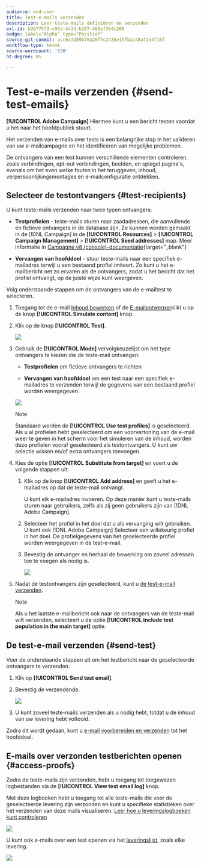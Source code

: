 ```yaml
---
audience: end-user
title: Test-e-mails verzenden
description: Leer teste-mails definiëren en verzenden
exl-id: b2677579-c95d-443d-b207-466af364c208
badge: label="Alpha" type="Positief"
source-git-commit: acc6cdd89b78a26f7c2435e19fba148a71e4f18f
workflow-type: tm+mt
source-wordcount: '530'
ht-degree: 0%

---
```


# Test-e-mails verzenden {#send-test-emails}

**[!UICONTROL Adobe Campaign]** Hiermee kunt u een bericht testen voordat u het naar het hoofdpubliek stuurt.

Het verzenden van e-mails over tests is een belangrijke stap in het valideren van uw e-mailcampagne en het identificeren van mogelijke problemen.

De ontvangers van een test kunnen verschillende elementen controleren, zoals verbindingen, opt-out verbindingen, beelden, en spiegel pagina&#39;s, evenals om het even welke fouten in het teruggeven, inhoud, verpersoonlijkingsmontages en e-mailconfiguratie ontdekken.

## Selecteer de testontvangers {#test-recipients}

U kunt teste-mails verzenden naar twee typen ontvangers:

* **Testprofielen** - teste-mails sturen naar zaadadressen, die aanvullende en fictieve ontvangers in de database zijn. Ze kunnen worden gemaakt in de [!DNL Campaign] in de **[!UICONTROL Resources]** > **[!UICONTROL Campaign Management]** > **[!UICONTROL Seed addresses]** map. Meer informatie in [Campagne v8 (console)-documentatie](https://experienceleague.adobe.com/docs/campaign/campaign-v8/audience/add-profiles/test-profiles.html){target="_blank"}

* **Vervangen van hoofddoel** - stuur teste-mails naar een specifiek e-mailadres terwijl u een bestaand profiel imiteert. Zo kunt u het e-mailbericht net zo ervaren als de ontvangers, zodat u het bericht dat het profiel ontvangt, op de juiste wijze kunt weergeven.

Volg onderstaande stappen om de ontvangers van de e-mailtest te selecteren.

1. Toegang tot de e-mail [Inhoud bewerken](../content/edit-content.md) of de [E-mailontwerper](../content/get-started-email-designer.md)klikt u op de knop **[!UICONTROL Simulate content]** knop.

1. Klik op de knop **[!UICONTROL Test]**.

   ![](assets/simulate-test-button.png)

1. Gebruik de **[!UICONTROL Mode]** vervolgkeuzelijst om het type ontvangers te kiezen die de teste-mail ontvangen:

   * **Testprofielen** om fictieve ontvangers te richten

   * **Vervangen van hoofddoel** om een test naar een specifiek e-mailadres te verzenden terwijl de gegevens van een bestaand profiel worden weergegeven.

   ![](assets/simulate-profile-mode.png)

   >[!NOTE]
   >
   >Standaard worden de **[!UICONTROL Use test profiles]** is geselecteerd. Als u al profielen hebt geselecteerd om een voorvertoning van de e-mail weer te geven in het scherm voor het simuleren van de inhoud, worden deze profielen vooraf geselecteerd als testontvangers. U kunt uw selectie wissen en/of extra ontvangers toevoegen.

1. Kies de optie **[!UICONTROL Substitute from target]** en voert u de volgende stappen uit:

   1. Klik op de knop **[!UICONTROL Add address]** en geeft u het e-mailadres op dat de teste-mail ontvangt.

      U kunt elk e-mailadres invoeren. Op deze manier kunt u teste-mails sturen naar gebruikers, zelfs als zij geen gebruikers zijn van [!DNL Adobe Campaign].

   1. Selecteer het profiel in het doel dat u als vervanging wilt gebruiken. U kunt ook [!DNL Adobe Campaign] Selecteer een willekeurig profiel in het doel. De profielgegevens van het geselecteerde profiel worden weergegeven in de test-e-mail.

   1. Bevestig de ontvanger en herhaal de bewerking om zoveel adressen toe te voegen als nodig is.

      ![](assets/simulate-profile-substitute.png)

1. Nadat de testontvangers zijn geselecteerd, kunt u [de test-e-mail verzenden](#send-test).

   >[!NOTE]
   >
   >Als u het laatste e-mailbericht ook naar de ontvangers van de teste-mail wilt verzenden, selecteert u de optie **[!UICONTROL Include test population in the main target]** optie.

## De test-e-mail verzenden {#send-test}

Voer de onderstaande stappen uit om het testbericht naar de geselecteerde ontvangers te verzenden.

1. Klik op **[!UICONTROL Send test email]**.

1. Bevestig de verzendende.

   ![](assets/simulate-send-test.png)

1. U kunt zoveel teste-mails verzenden als u nodig hebt, totdat u de inhoud van uw levering hebt voltooid.

Zodra dit wordt gedaan, kunt u [e-mail voorbereiden en verzenden](../monitor/prepare-send.md) tot het hoofddoel.

## E-mails over verzonden testberichten openen {#access-proofs}

Zodra de teste-mails zijn verzonden, hebt u toegang tot toegewezen logbestanden via de **[!UICONTROL View test email log]** knop.

Met deze logboeken hebt u toegang tot alle teste-mails die voor de geselecteerde levering zijn verzonden en kunt u specifieke statistieken over het verzenden van deze mails visualiseren. [Leer hoe u leveringslogboeken kunt controleren](../monitor/delivery-logs.md)

![](assets/simulate-test-log.png)

U kunt ook e-mails over een test openen via het [leveringslijst](../msg/gs-messages.md), zoals elke levering.

![](assets/simulate-deliveries-list.png)
